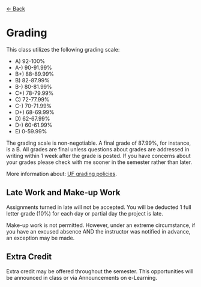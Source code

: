 [&larr; Back](README.md)

# Grading

This class utilizes the following grading scale:

* A) 92-100%
* A-) 90-91.99%
* B+) 88-89.99%
* B) 82-87.99%
* B-) 80-81.99%
* C+) 78-79.99%
* C) 72-77.99%
* C-) 70-71.99%
* D+) 68-69.99%
* D) 62-67.99%
* D-) 60-61.99%
* E) 0-59.99%

The grading scale is non-negotiable. A final grade of 87.99%, for instance, is a B. All grades are final unless questions about grades are addressed in writing within 1 week after the grade is posted. If you have concerns about your grades please check with me sooner in the semester rather than later.

More information about: [UF grading policies](https://catalog.ufl.edu/ugrad/current/regulations/info/grades.aspx).

## Late Work and Make-up Work

Assignments turned in late will not be accepted. You will be deducted 1 full letter grade (10%) for each day or partial day the project is late.

Make-up work is not permitted. However, under an extreme circumstance, if you have an excused absence AND the instructor was notified in advance, an exception may be made.

## Extra Credit

Extra credit may be offered throughout the semester. This opportunities will be announced in class or via Announcements on e-Learning.
